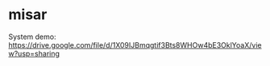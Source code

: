# misar
System demo: https://drive.google.com/file/d/1X09IJBmqgtif3Bts8WHOw4bE3OklYoaX/view?usp=sharing
